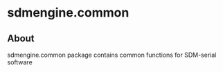 # sdmengine.common

## About
sdmengine.common package contains common functions for SDM-serial software

